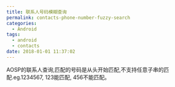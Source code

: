 ```yaml
---
title: 联系人号码模糊查询
permalink: contacts-phone-number-fuzzy-search
categories:
  - Android
tags:
  - android
  - contacts
date: 2018-01-01 11:37:02
---
```


AOSP的联系人查询,匹配的号码是从头开始匹配,不支持任意子串的匹配.eg.1234567, 123能匹配, 456不能匹配。
